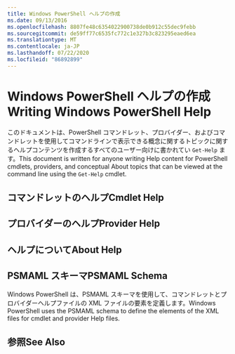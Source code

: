 ```yaml
---
title: Windows PowerShell ヘルプの作成
ms.date: 09/13/2016
ms.openlocfilehash: 8807fe48c6354022900738de0b912c55dec9febb
ms.sourcegitcommit: de59ff77c6535fc772c1e327b3c823295eaed6ea
ms.translationtype: MT
ms.contentlocale: ja-JP
ms.lasthandoff: 07/22/2020
ms.locfileid: "86892899"
---
```

# <a name="writing-windows-powershell-help"></a><span data-ttu-id="7ff85-102">Windows PowerShell ヘルプの作成</span><span class="sxs-lookup"><span data-stu-id="7ff85-102">Writing Windows PowerShell Help</span></span>

<span data-ttu-id="7ff85-103">このドキュメントは、PowerShell コマンドレット、プロバイダー、およびコマンドレットを使用してコマンドラインで表示できる概念に関するトピックに関するヘルプコンテンツを作成するすべてのユーザー向けに書かれてい `Get-Help` ます。</span><span class="sxs-lookup"><span data-stu-id="7ff85-103">This document is written for anyone writing Help content for PowerShell cmdlets, providers, and conceptual About topics that can be viewed at the command line using the `Get-Help` cmdlet.</span></span>

## <a name="cmdlet-help"></a><span data-ttu-id="7ff85-104">コマンドレットのヘルプ</span><span class="sxs-lookup"><span data-stu-id="7ff85-104">Cmdlet Help</span></span>

## <a name="provider-help"></a><span data-ttu-id="7ff85-105">プロバイダーのヘルプ</span><span class="sxs-lookup"><span data-stu-id="7ff85-105">Provider Help</span></span>

## <a name="about-help"></a><span data-ttu-id="7ff85-106">ヘルプについて</span><span class="sxs-lookup"><span data-stu-id="7ff85-106">About Help</span></span>

## <a name="psmaml-schema"></a><span data-ttu-id="7ff85-107">PSMAML スキーマ</span><span class="sxs-lookup"><span data-stu-id="7ff85-107">PSMAML Schema</span></span>

 <span data-ttu-id="7ff85-108">Windows PowerShell は、PSMAML スキーマを使用して、コマンドレットとプロバイダーヘルプファイルの XML ファイルの要素を定義します。</span><span class="sxs-lookup"><span data-stu-id="7ff85-108">Windows PowerShell uses the PSMAML schema to define the elements of the XML files for cmdlet and provider Help files.</span></span>

## <a name="see-also"></a><span data-ttu-id="7ff85-109">参照</span><span class="sxs-lookup"><span data-stu-id="7ff85-109">See Also</span></span>
